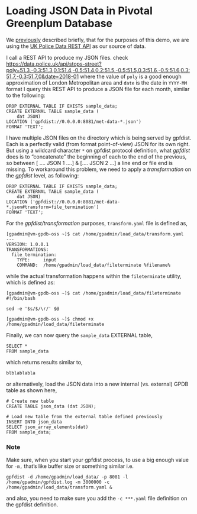# Loading JSON Data in Pivotal Greenplum Database

We [previously](GETTING-STARTED-GUIDE.MD) described briefly, that for the purposes of this demo, we are using the [UK Police Data REST API](https://data.police.uk/) as our source of data. 

I call a REST API to produce my  JSON files. check https://data.police.uk/api/stops-street?poly=51.3,-0.3:51.3,0.1:51.4,-0.5:51.4,0.2:51.5,-0.5:51.5,0.3:51.6,-0.5:51.6,0.3:51.7,-0.3:51.7,0&date=2018-01 where the value of `poly` is a good enough approximation of London Metropolitan area and `date` is the date in `YYYY-MM` format
I query this REST API to produce a JSON file for each month, similar to the following:

```
DROP EXTERNAL TABLE IF EXISTS sample_data;
CREATE EXTERNAL TABLE sample_data (
    dat JSON)
LOCATION ('gpfdist://0.0.0.0:8081/met-data-*.json')
FORMAT 'TEXT';
```

I have multiple JSON files on the directory which is being served by gpfdist. Each is a perfectly valid (from format point-of-view) JSON for its own right. But using a wildcard character `*` on gpfdist protocol definition, what *gpfdist* does is to “concatenate” the beginning of each to the end of the previous, so between [ …. JSON 1 ….] & […. JSON 2 …] a line end or file end is missing. To workaround this problem, we need to apply a *transformation* on the *gpfdist* level, as following:

```
DROP EXTERNAL TABLE IF EXISTS sample_data;
CREATE EXTERNAL TABLE sample_data (
    dat JSON)
LOCATION ('gpfdist://0.0.0.0:8081/met-data-*.json#transform=file_termination')
FORMAT 'TEXT';
```

For the *gpfdist/transformation* purposes, `transform.yaml` file is defined as,

```
[gpadmin@vm-gpdb-oss ~]$ cat /home/gpadmin/load_data/transform.yaml 
---
VERSION: 1.0.0.1
TRANSFORMATIONS:
  file_termination:
    TYPE:     input
    COMMAND:  /home/gpadmin/load_data/fileterminate %filename%
``` 

while the actual transformation happens within the `fileterminate` utility, which is defined as:

```
[gpadmin@vm-gpdb-oss ~]$ cat /home/gpadmin/load_data/fileterminate 
#!/bin/bash

sed -e '$s/$/\r/' $@

[gpadmin@vm-gpdb-oss ~]$ chmod +x /home/gpadmin/load_data/fileterminate 
``` 

Finally, we can now query the `sample_data` EXTERNAL table,

```
SELECT * 
FROM sample_data
```

which returns results similar to,

```
blblablabla
```

or alternatively, load the JSON data into a new internal (vs. external) GPDB table as shown here,

```
# Create new table
CREATE TABLE json_data (dat JSON);

# Load new table from the external table defined previously
INSERT INTO json_data 
SELECT json_array_elements(dat) 
FROM sample_data;
```

### Note
Make sure, when you start your gpfdist process, to use a big enough value for `-m,` that’s like buffer size or something similar i.e.
 
```
gpfdist -d /home/gpadmin/load_data/ -p 8081 -l /home/gpadmin/gpfdist.log -m 3000000 -c /home/gpadmin/load_data/transform.yaml &
```

and also, you need to make sure you add the `-c ***.yaml` file definition on the gpfdist definition.
